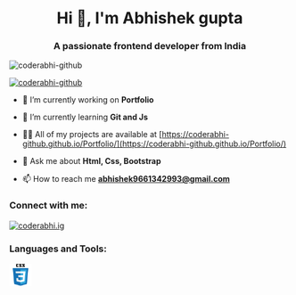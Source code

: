 <h1 align="center">Hi 👋, I'm Abhishek gupta</h1>

<h3 align="center">A passionate frontend developer from India</h3>

<p align="left"> <img src="https://komarev.com/ghpvc/?username=coderabhi-github&label=Profile%20views&color=0e75b6&style=flat" alt="coderabhi-github" /> </p>

<p align="left"> <a href="https://github.com/ryo-ma/github-profile-trophy"><img src="https://github-profile-trophy.vercel.app/?username=coderabhi-github" alt="coderabhi-github" /></a> </p>

- 🔭 I’m currently working on **Portfolio**

- 🌱 I’m currently learning **Git and Js**

- 👨‍💻 All of my projects are available at [https://coderabhi-github.github.io/Portfolio/](https://coderabhi-github.github.io/Portfolio/)

- 💬 Ask me about **Html, Css, Bootstrap**

- 📫 How to reach me **abhishek9661342993@gmail.com**

<h3 align="left">Connect with me:</h3>

<p align="left">

<a href="https://instagram.com/coderabhi.ig" target="blank"><img align="center" src="https://raw.githubusercontent.com/rahuldkjain/github-profile-readme-generator/master/src/images/icons/Social/instagram.svg" alt="coderabhi.ig" height="30" width="40" /></a>

</p>

<h3 align="left">Languages and Tools:</h3>

<p align="left"> <a href="https://www.w3schools.com/css/" target="_blank" rel="noreferrer"> <img src="https://raw.githubusercontent.com/devicons/devicon/master/icons/css3/css3-original-wordmark.svg" alt="css3" width="40" height="40"/> </a> <a href="https://git-scm.com/" target="_blank" rel="noreferrer"> <img src="https://www.vectorlogo.zon
